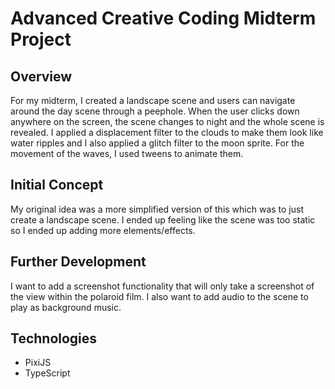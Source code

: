 # Advanced Creative Coding Midterm Project

## Overview

For my midterm, I created a landscape scene and users can navigate around the day scene through a peephole. When the user clicks down anywhere on the screen, the scene changes to night and the whole scene is revealed. I applied a displacement filter to the clouds to make them look like water ripples and I also applied a glitch filter to the moon sprite. For the movement of the waves, I used tweens to animate them.

## Initial Concept

My original idea was a more simplified version of this which was to just create a landscape scene. I ended up feeling like the scene was too static so I ended up adding more elements/effects.

## Further Development

I want to add a screenshot functionality that will only take a screenshot of the view within the polaroid film. I also want to add audio to the scene to play as background music.

## Technologies

- PixiJS
- TypeScript
